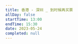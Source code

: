 ```yaml
---
title: 香港 - 深圳 _ 到时候再买票
allDay: false
startTime: 13:00
endTime: 15:30
date: 2023-05-24
completed: null
---
```

